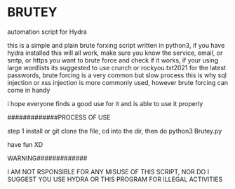 # BRUTEY
automation script for Hydra


this is a simple and plain brute forxing script written in python3, if you have hydra installed this will all work, make sure you know the service, email, or smtp, or https you want to brute force and check if it works, if your using large wordlists its suggested to use crunch or rockyou.txt2021 for the latest passwords, brute forcing is a very common but slow process this is why sql injection or xss injection is more commonly used, however brute forcing can come in handy 

i hope everyone finds a good use for it and is able to use it properly 

#############PROCESS OF USE 


step 1 install or git clone the file, cd into the dir, then do python3 Brutey.py 



have fun XD


WARNING#############


I AM NOT RSPONSIBLE FOR ANY MISUSE OF THIS SCRIPT, NOR DO I SUGGEST YOU USE HYDRA OR THIS PROGRAM FOR ILLEGAL ACTIVITIES
